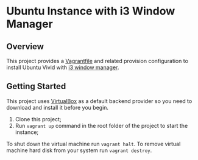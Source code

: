 # Ubuntu Instance with i3 Window Manager

## Overview
This project provides a [Vagrantfile](https://docs.vagrantup.com/v2/vagrantfile/) and related provision configuration to install Ubuntu Vivid with [i3 window manager](https://i3wm.org/).

## Getting Started
This project uses [VirtualBox](https://www.virtualbox.org/) as a default backend provider so you need to download and install it before you begin.

1. Clone this project;
2. Run `vagrant up` command in the root folder of the project to start the instance;

To shut down the virtual machine run `vagrant halt`.
To remove virtual machine hard disk from your system run `vagrant destroy`.


